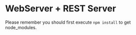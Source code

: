 # WebServer + REST Server

Please remember you should first execute ```npm install``` to get node_modules.
